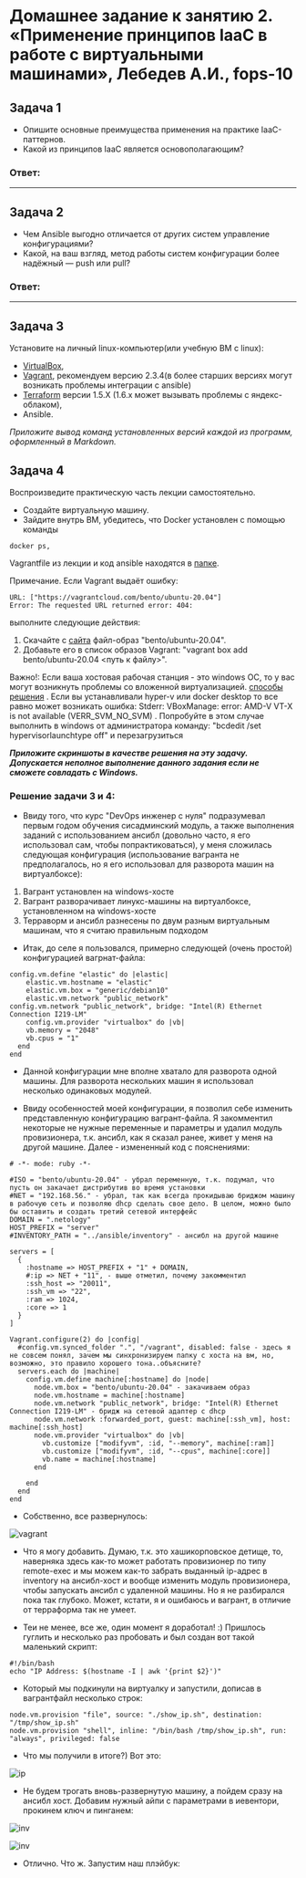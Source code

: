 # Домашнее задание к занятию 2. «Применение принципов IaaC в работе с виртуальными машинами», Лебедев А.И., fops-10  

## Задача 1

- Опишите основные преимущества применения на практике IaaC-паттернов.
- Какой из принципов IaaC является основополагающим?

### Ответ:  

---

## Задача 2

- Чем Ansible выгодно отличается от других систем управление конфигурациями?
- Какой, на ваш взгляд, метод работы систем конфигурации более надёжный — push или pull?

### Ответ:  

---

## Задача 3

Установите на личный linux-компьютер(или учебную ВМ с linux):

- [VirtualBox](https://www.virtualbox.org/),
- [Vagrant](https://github.com/netology-code/devops-materials), рекомендуем версию 2.3.4(в более старших версиях могут возникать проблемы интеграции с ansible)
- [Terraform](https://github.com/netology-code/devops-materials/blob/master/README.md)  версии 1.5.Х (1.6.х может вызывать проблемы с яндекс-облаком),
- Ansible.

*Приложите вывод команд установленных версий каждой из программ, оформленный в Markdown.*

## Задача 4 

Воспроизведите практическую часть лекции самостоятельно.

- Создайте виртуальную машину.
- Зайдите внутрь ВМ, убедитесь, что Docker установлен с помощью команды
```
docker ps,
```
Vagrantfile из лекции и код ansible находятся в [папке](https://github.com/netology-code/virt-homeworks/tree/virt-11/05-virt-02-iaac/src).

Примечание. Если Vagrant выдаёт ошибку:
```
URL: ["https://vagrantcloud.com/bento/ubuntu-20.04"]     
Error: The requested URL returned error: 404:
```

выполните следующие действия:

1. Скачайте с [сайта](https://app.vagrantup.com/bento/boxes/ubuntu-20.04) файл-образ "bento/ubuntu-20.04".
2. Добавьте его в список образов Vagrant: "vagrant box add bento/ubuntu-20.04 <путь к файлу>".

Важно!: Если ваша хостовая рабочая станция - это windows ОС, то у вас могут возникнуть проблемы со вложенной виртуализацией.  [способы решения](https://www.comss.ru/page.php?id=7726)  . Если вы устанавливали hyper-v или docker desktop то  все равно может возникать ошибка: Stderr: VBoxManage: error: AMD-V VT-X is not available (VERR_SVM_NO_SVM) . Попробуйте в этом случае выполнить в windows от администратора команду: "bcdedit /set hypervisorlaunchtype off" и перезагрузиться

***Приложите скриншоты в качестве решения на эту задачу. Допускается неполное выполнение данного задания если не сможете совладать с Windows.***   

### Решение задачи 3 и 4:  

- Ввиду того, что курс "DevOps инженер с нуля" подразумевал первым годом обучения сисадминский модуль, а также выполнения заданий с использованием ансибл (довольно часто, я его использовал сам, чтобы попрактиковаться), у меня сложилась следующая конфигурация (использование вагранта не предполагалось, но я его использовал для разворота машин на виртуалбоксе):

1. Вагрант установлен на windows-хосте
2. Вагрант разворачивает линукс-машины на виртуалбоксе, установленном на windows-хосте
3. Терраворм и ансибл разнесены по двум разным виртуальным машинам, что я считаю правильным подходом

- Итак, до селе я пользовался, примерно следующей (очень простой) конфигурацией вагрнат-файла:

```
config.vm.define "elastic" do |elastic|
    elastic.vm.hostname = "elastic"
    elastic.vm.box = "generic/debian10"
    elastic.vm.network "public_network"
config.vm.network "public_network", bridge: "Intel(R) Ethernet Connection I219-LM"
    config.vm.provider "virtualbox" do |vb|
    vb.memory = "2048"
    vb.cpus = "1"
  end
end
```

- Данной конфигурации мне вполне хватало для разворота одной машины. Для разворота нескольких машин я использовал несколько одинаковых модулей.

- Ввиду особенностей моей конфигурации, я позволил себе изменить представленную конфигурацию вагрант-файла. Я закомментил некоторые не нужные переменные и параметры и удалил модуль провизионера, т.к. ансибл, как я сказал ранее, живет у меня на другой машине. Далее - измененный код с пояснениями:

```
# -*- mode: ruby -*-

#ISO = "bento/ubuntu-20.04" - убрал переменную, т.к. подумал, что пусть он закачает дистрибутив во время установки
#NET = "192.168.56." - убрал, так как всегда прокидываю бриджом машину в рабочую сеть и позволяю dhcp сделать свое дело. В целом, можно было бы оставить и создать третий сетевой интерфейс
DOMAIN = ".netology"
HOST_PREFIX = "server"
#INVENTORY_PATH = "../ansible/inventory" - ансибл на другой машине

servers = [
  {
    :hostname => HOST_PREFIX + "1" + DOMAIN,
    #:ip => NET + "11", - выше отметил, почему закомментил
    :ssh_host => "20011",
    :ssh_vm => "22",
    :ram => 1024,
    :core => 1
  }
]

Vagrant.configure(2) do |config|
  #config.vm.synced_folder ".", "/vagrant", disabled: false - здесь я не совсем понял, зачем мы синхронизируем папку с хоста на вм, но, возможно, это правило хорошего тона..объясните? 
  servers.each do |machine|
    config.vm.define machine[:hostname] do |node|
      node.vm.box = "bento/ubuntu-20.04" - закачиваем образ
      node.vm.hostname = machine[:hostname]
      node.vm.network "public_network", bridge: "Intel(R) Ethernet Connection I219-LM" - бридж на сетевой адаптер с dhcp
      node.vm.network :forwarded_port, guest: machine[:ssh_vm], host: machine[:ssh_host]
      node.vm.provider "virtualbox" do |vb|
        vb.customize ["modifyvm", :id, "--memory", machine[:ram]]
        vb.customize ["modifyvm", :id, "--cpus", machine[:core]]
        vb.name = machine[:hostname]
      end
      
    end
  end
end
```

- Собственно, все развернулось:

![vagrant](img/1.JPG)   

- Что я могу добавить. Думаю, т.к. это хашикорповское детище, то, наверняка здесь как-то может работать провизионер по типу remote-exec и мы можем как-то забрать выданный ip-адрес в inventory на ансибл-хост и вообще изменить модуль провизионера, чтобы запускать ансибл с удаленной машины. Но я не разбирался пока так глубоко. Может, кстати, я и ошибаюсь и вагрант, в отличие от терраформа так не умеет.

- Теи не менее, все же, один момент я доработал! :) Пришлось гуглить и несколько раз пробовать и был создан вот такой маленький скрипт:

```
#!/bin/bash
echo "IP Address: $(hostname -I | awk '{print $2}')"
```

- Который мы подкинули на виртуалку и запустили, дописав в вагрантфайл несколько строк:

```
node.vm.provision "file", source: "./show_ip.sh", destination: "/tmp/show_ip.sh"
node.vm.provision "shell", inline: "/bin/bash /tmp/show_ip.sh", run: "always", privileged: false
```

- Что мы получили в итоге?) Вот это:

![ip](img/2.JPG)   

- Не будем трогать вновь-развернутую машину, а пойдем сразу на ансибл хост. Добавим нужный айпи с параметрами в иевентори, прокинем ключ и пинганем:

![inv](img/3.JPG)  

![inv](img/4.JPG)    

- Отлично. Что ж. Запустим наш плэйбук:





 



